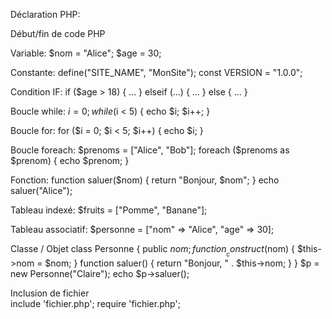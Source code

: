 Déclaration PHP:
<?php ... ?>
Début/fin de code PHP

Variable:
$nom = "Alice";
$age = 30;

Constante:
define("SITE_NAME", "MonSite");
const VERSION = "1.0.0";

Condition IF:
if ($age > 18) { ... } elseif (...) { ... } else { ... }

Boucle while:
$i = 0; while ($i < 5) {
    echo $i; $i++;
    }

Boucle for:
for ($i = 0; $i < 5; $i++) {
     echo $i; 
    }

Boucle foreach:
$prenoms = ["Alice", "Bob"]; 
foreach ($prenoms as $prenom) { 
    echo $prenom; 
    }	

Fonction:
function saluer($nom) {
    return "Bonjour, $nom"; 
    } 
echo saluer("Alice");


Tableau indexé:
$fruits = ["Pomme", "Banane"];

Tableau associatif:	
$personne = ["nom" => "Alice", "age" => 30];

Classe / Objet
class Personne {
    public $nom; 
    function __construct($nom) { 
        $this->nom = $nom; 
        } 
    function saluer() { 
        return "Bonjour, " . $this->nom; 
    }
}
$p = new Personne("Claire");
echo $p->saluer();

Inclusion de fichier	
include 'fichier.php';
require 'fichier.php';	